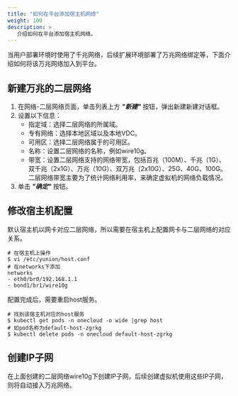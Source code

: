 ```yaml
---
title: "如何在平台添加宿主机网络"
weight: 100
description: >
   介绍如何在平台添加宿主机网络。
---
```


当用户部署环境时使用了千兆网络，后续扩展环境部署了万兆网络绑定等，下面介绍如何将该万兆网络加入到平台。

## 新建万兆的二层网络

1. 在网络-二层网络页面，单击列表上方 **_"新建"_** 按钮，弹出新建新建对话框。
2. 设置以下信息：
   - 指定域：选择二层网络的所属域。
   - 专有网络：选择本地区域以及本地VDC。
   - 可用区：选择二层网络属于的可用区。
   - 名称：设置二层网络的名称，例如wire10g。
   - 带宽：设置二层网络支持的网络带宽，包括百兆（100M）、千兆（1G）、双千兆（2x1G）、万兆（10G）、双万兆（2x10G）、25G、40G、100G。二层网络带宽主要为了统计网络利用率，来确定虚拟机的网络负载情况。
3. 单击 **_"确定"_** 按钮。

## 修改宿主机配置

默认宿主机以网卡对应二层网络，所以需要在宿主机上配置网卡与二层网络的对应关系。

```
# 在宿主机上操作
$ vi /etc/yunion/host.conf
# 在networks下添加
networks 
- eth0/br0/192.168.1.1
- bond1/br1/wire10g
```
配置完成后，需要重启host服务。

```
# 找到该宿主机对应的host服务
$ kubectl get pods -n onecloud -o wide |grep host
# 如pod名称为default-host-zgrkg
$ kubectl delete pods -n onecloud default-host-zgrkg

```
## 创建IP子网

在上面创建的二层网络wire10g下创建IP子网，后续创建虚拟机使用这些IP子网，则将自动接入万兆网络。
